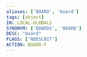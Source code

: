 ```yaml
---
aliases: ['BOARD', 'board']
tags: [object]
IN: LOCAL-GLOBALS
SYNONYM: ['BOARDS', 'BOARD']
DESC: "board"
FLAGS: ['NDESCBIT']
ACTION: BOARD-F
---
```


